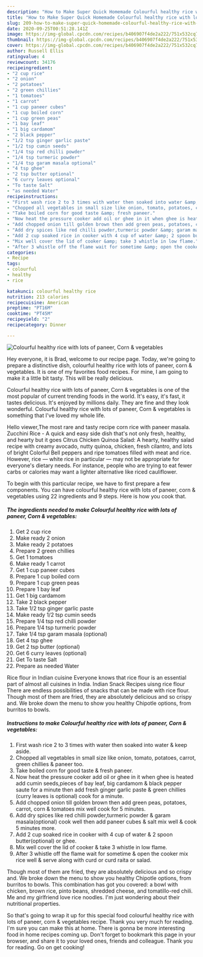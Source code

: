 ```yaml
---
description: "How to Make Super Quick Homemade Colourful healthy rice with lots of paneer, Corn &amp;amp; vegetables"
title: "How to Make Super Quick Homemade Colourful healthy rice with lots of paneer, Corn &amp;amp; vegetables"
slug: 209-how-to-make-super-quick-homemade-colourful-healthy-rice-with-lots-of-paneer-corn-and-amp-vegetables
date: 2020-09-25T00:51:28.141Z
image: https://img-global.cpcdn.com/recipes/b406907f4de2a222/751x532cq70/colourful-healthy-rice-with-lots-of-paneer-corn-vegetables-recipe-main-photo.jpg
thumbnail: https://img-global.cpcdn.com/recipes/b406907f4de2a222/751x532cq70/colourful-healthy-rice-with-lots-of-paneer-corn-vegetables-recipe-main-photo.jpg
cover: https://img-global.cpcdn.com/recipes/b406907f4de2a222/751x532cq70/colourful-healthy-rice-with-lots-of-paneer-corn-vegetables-recipe-main-photo.jpg
author: Russell Ellis
ratingvalue: 4
reviewcount: 34176
recipeingredient:
- "2 cup rice"
- "2 onion"
- "2 potatoes"
- "2 green chillies"
- "1 tomatoes"
- "1 carrot"
- "1 cup paneer cubes"
- "1 cup boiled corn"
- "1 cup green peas"
- "1 bay leaf"
- "1 big cardamom"
- "2 black pepper"
- "1/2 tsp ginger garlic paste"
- "1/2 tsp cumin seeds"
- "1/4 tsp red chilli powder"
- "1/4 tsp turmeric powder"
- "1/4 tsp garam masala optional"
- "4 tsp ghee"
- "2 tsp butter optional"
- "6 curry leaves optional"
- "To taste Salt"
- "as needed Water"
recipeinstructions:
- "First wash rice 2 to 3 times with water then soaked into water &amp; keep aside."
- "Chopped all vegetables in small size like onion, tomato, potatoes, carrot, green chillies &amp; paneer too."
- "Take boiled corn for good taste &amp; fresh paneer."
- "Now heat the pressure cooker add oil or ghee in it when ghee is heated add cumin seeds,pieces of bay leaf, big cardamom &amp; black pepper saute for a minute then add fresh ginger garlic paste &amp; green chillies (curry leaves is optional) cook for a minute."
- "Add chopped onion till golden brown then add green peas, potatoes, carrot, corn &amp; tomatoes mix well cook for 5 minutes."
- "Add dry spices like red chilli powder,turmeric powder &amp; garam masala(optional) cook well then add paneer cubes &amp; salt mix well &amp; cook 5 minutes more."
- "Add 2 cup soaked rice in cooker with 4 cup of water &amp; 2 spoon butter(optional) or ghee."
- "Mix well cover the lid of cooker &amp; take 3 whistle in low flame."
- "After 3 whistle off the flame wait for sometime &amp; open the cooker mix rice well &amp; serve along with curd or curd raita or salad."
categories:
- Recipe
tags:
- colourful
- healthy
- rice

katakunci: colourful healthy rice 
nutrition: 213 calories
recipecuisine: American
preptime: "PT16M"
cooktime: "PT45M"
recipeyield: "2"
recipecategory: Dinner

---
```



![Colourful healthy rice with lots of paneer, Corn &amp; vegetables](https://img-global.cpcdn.com/recipes/b406907f4de2a222/751x532cq70/colourful-healthy-rice-with-lots-of-paneer-corn-vegetables-recipe-main-photo.jpg)

Hey everyone, it is Brad, welcome to our recipe page. Today, we're going to prepare a distinctive dish, colourful healthy rice with lots of paneer, corn &amp; vegetables. It is one of my favorites food recipes. For mine, I am going to make it a little bit tasty. This will be really delicious.

Colourful healthy rice with lots of paneer, Corn &amp; vegetables is one of the most popular of current trending foods in the world. It's easy, it's fast, it tastes delicious. It's enjoyed by millions daily. They are fine and they look wonderful. Colourful healthy rice with lots of paneer, Corn &amp; vegetables is something that I've loved my whole life.

Hello viewer,The most rare and tasty recipe corn rice with paneer masala. Zucchini Rice - A quick and easy side dish that&#39;s not only fresh, healthy, and hearty but it goes Citrus Chicken Quinoa Salad: A hearty, healthy salad recipe with creamy avocado, nutty quinoa, chicken, fresh cilantro, and lots of bright Colorful Bell peppers and ripe tomatoes filled with meat and rice. However, rice — white rice in particular — may not be appropriate for everyone&#39;s dietary needs. For instance, people who are trying to eat fewer carbs or calories may want a lighter alternative like riced cauliflower.


To begin with this particular recipe, we have to first prepare a few components. You can have colourful healthy rice with lots of paneer, corn &amp; vegetables using 22 ingredients and 9 steps. Here is how you cook that.

<!--inarticleads1-->

##### The ingredients needed to make Colourful healthy rice with lots of paneer, Corn &amp; vegetables:

1. Get 2 cup rice
1. Make ready 2 onion
1. Make ready 2 potatoes
1. Prepare 2 green chillies
1. Get 1 tomatoes
1. Make ready 1 carrot
1. Get 1 cup paneer cubes
1. Prepare 1 cup boiled corn
1. Prepare 1 cup green peas
1. Prepare 1 bay leaf
1. Get 1 big cardamom
1. Take 2 black pepper
1. Take 1/2 tsp ginger garlic paste
1. Make ready 1/2 tsp cumin seeds
1. Prepare 1/4 tsp red chilli powder
1. Prepare 1/4 tsp turmeric powder
1. Take 1/4 tsp garam masala (optional)
1. Get 4 tsp ghee
1. Get 2 tsp butter (optional)
1. Get 6 curry leaves (optional)
1. Get To taste Salt
1. Prepare as needed Water


Rice flour in Indian cuisine Everyone knows that rice flour is an essential part of almost all cuisines in India. Indian Snack Recipes uisng rice flour There are endless possibilities of snacks that can be made with rice flour. Though most of them are fried, they are absolutely delicious and so crispy and. We broke down the menu to show you healthy Chipotle options, from burritos to bowls. 

<!--inarticleads2-->

##### Instructions to make Colourful healthy rice with lots of paneer, Corn &amp; vegetables:

1. First wash rice 2 to 3 times with water then soaked into water &amp; keep aside.
1. Chopped all vegetables in small size like onion, tomato, potatoes, carrot, green chillies &amp; paneer too.
1. Take boiled corn for good taste &amp; fresh paneer.
1. Now heat the pressure cooker add oil or ghee in it when ghee is heated add cumin seeds,pieces of bay leaf, big cardamom &amp; black pepper saute for a minute then add fresh ginger garlic paste &amp; green chillies (curry leaves is optional) cook for a minute.
1. Add chopped onion till golden brown then add green peas, potatoes, carrot, corn &amp; tomatoes mix well cook for 5 minutes.
1. Add dry spices like red chilli powder,turmeric powder &amp; garam masala(optional) cook well then add paneer cubes &amp; salt mix well &amp; cook 5 minutes more.
1. Add 2 cup soaked rice in cooker with 4 cup of water &amp; 2 spoon butter(optional) or ghee.
1. Mix well cover the lid of cooker &amp; take 3 whistle in low flame.
1. After 3 whistle off the flame wait for sometime &amp; open the cooker mix rice well &amp; serve along with curd or curd raita or salad.


Though most of them are fried, they are absolutely delicious and so crispy and. We broke down the menu to show you healthy Chipotle options, from burritos to bowls. This combination has got you covered: a bowl with chicken, brown rice, pinto beans, shredded cheese, and tomatillo-red chili. Me and my girlfriend love rice noodles. I&#39;m just wondering about their nutritional properties. 

So that's going to wrap it up for this special food colourful healthy rice with lots of paneer, corn &amp; vegetables recipe. Thank you very much for reading. I'm sure you can make this at home. There is gonna be more interesting food in home recipes coming up. Don't forget to bookmark this page in your browser, and share it to your loved ones, friends and colleague. Thank you for reading. Go on get cooking!
